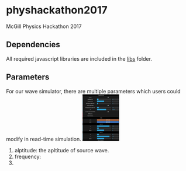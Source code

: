 # physhackathon2017
McGill Physics Hackathon 2017

## Dependencies
All required javascript libraries are included in the [libs](https://github.com/kevenv/physhackathon2017/tree/master/libs) folder.
## Parameters
For our wave simulator, there are multiple parameters which users could modify in read-time simulation.
<img src="https://github.com/kevenv/physhackathon2017/blob/master/controlPanel.jpg" alt="Drawing" style="width: 100px;"/>
1. alptitude: the apltitude of source wave.
2. frequency: 
3. 
